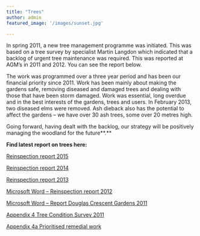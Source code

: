 ```yaml
---
title: "Trees"
author: admin
featured_image: '/images/sunset.jpg'

---
```

In spring 2011, a new tree management programme was initiated. This was based on a tree survey by specialist Martin Langdon which indicated that a backlog of urgent tree maintenance was required. This was reported at AGM&#8217;s in 2011 and 2012. You can see the report below.

The work was programmed over a three year period and has been our financial priority since 2011. Work has been mainly about making the gardens safe, removing diseased and damaged trees and dealing with those that have been storm damaged. Work was essential, long overdue and in the best interests of the gardens, trees and users. In February 2013, two diseased elms were removed. Ash dieback also has the potential to affect the gardens &#8211; we have over 30 ash trees, some over 20 metres high.

Going forward, having dealt with the backlog, our strategy will be positively managing the woodland for the future**.**

**Find latest report on trees here:**

[Reinspection report 2015][1]

[Reinspection report 2014][2]

[Reinspection report 2013][3]

[Microsoft Word &#8211; Reinspection report 2012][4]

[Microsoft Word &#8211; Report Douglas Crescent Gardens 2011][5]

[Appendix 4 Tree Condition Survey 2011][6]

[Appendix 4a Prioritised remedial work][7]

&nbsp;

 [1]: http://www.douglascrescentgardensassociation.org.uk/wp-content/uploads/2015/10/Reinspection-report-0915.doc
 [2]: http://www.douglascrescentgardensassociation.org.uk/wp-content/uploads/2014/10/Tree-Reinspection-report-0914.pdf
 [3]: http://www.douglascrescentgardensassociation.org.uk/wp-content/uploads/2013/07/Reinspection-report-2013.pdf
 [4]: http://www.douglascrescentgardensassociation.org.uk/wp-content/uploads/2013/07/Microsoft-Word-Reinspection-report-0912.pdf
 [5]: http://www.douglascrescentgardensassociation.org.uk/wp-content/uploads/2013/07/Microsoft-Word-Report-Douglas-Crescent-Gardens-1011.pdf
 [6]: http://www.douglascrescentgardensassociation.org.uk/wp-content/uploads/2013/07/Appendix-4-Tree-Condition-Survey-311011.pdf
 [7]: http://www.douglascrescentgardensassociation.org.uk/wp-content/uploads/2013/07/Appendix-4a-Prioritised-remedial-work.pdf